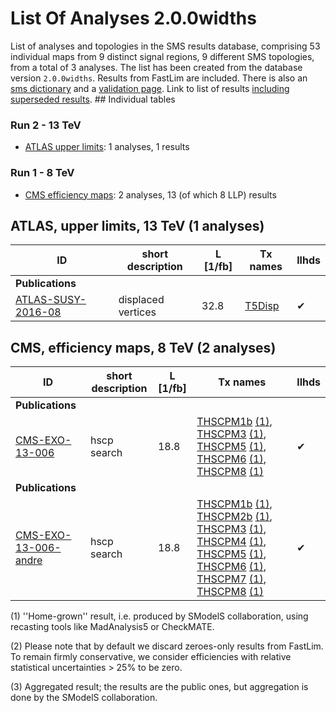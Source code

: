 

# List Of Analyses 2.0.0widths 
List of analyses and topologies in the SMS results database,
comprising 53 individual maps from 9 distinct signal regions, 9 different SMS topologies, from a total of 3 analyses.
The list has been created from the database version `2.0.0widths`.
Results from FastLim are included. There is also an  [sms dictionary](SmsDictionary200widths) and a [validation page](Validation200widths).
Link to list of results [including superseded results](ListOfAnalyses200widthsWithSuperseded).
    ## Individual tables
### Run 2 - 13 TeV
 * [ATLAS upper limits](#ATLASupperlimits13): 1  analyses, 1  results
### Run 1 - 8 TeV
 * [CMS efficiency maps](#CMSefficiencymaps8): 2  analyses, 13 (of which 8 LLP) results

<a name="ATLASupperlimits13"></a>
## ATLAS, upper limits, 13 TeV (1 analyses)

| **ID** | **short description** | **L [1/fb]** | **Tx names** | **llhds** |
|--------|-----------------------|--------------|--------------|-----------|
| **Publications** | | | | |
| [ATLAS-SUSY-2016-08](https://atlas.web.cern.ch/Atlas/GROUPS/PHYSICS/PAPERS/SUSY-2016-08/)<a name="ATLAS-SUSY-2016-08"></a> | displaced vertices | 32.8 | [T5Disp](SmsDictionary200widths#T5Disp) |&#10004; |

<a name="CMSefficiencymaps8"></a>
## CMS, efficiency maps, 8 TeV (2 analyses)

| **ID** | **short description** | **L [1/fb]** | **Tx names** | **llhds** |
|--------|-----------------------|--------------|--------------|-----------|
| **Publications** | | | | |
| [CMS-EXO-13-006](http://cms-results.web.cern.ch/cms-results/public-results/publications/EXO-13-006/index.html)<a name="CMS-EXO-13-006"></a> | hscp search | 18.8 | [THSCPM1b](SmsDictionary200widths#THSCPM1b) [(1)](#A1), [THSCPM3](SmsDictionary200widths#THSCPM3) [(1)](#A1), [THSCPM5](SmsDictionary200widths#THSCPM5) [(1)](#A1), [THSCPM6](SmsDictionary200widths#THSCPM6) [(1)](#A1), [THSCPM8](SmsDictionary200widths#THSCPM8) [(1)](#A1) |&#10004; |
| **Publications** | | | | |
| [CMS-EXO-13-006-andre](http://cms-results.web.cern.ch/cms-results/public-results/publications/EXO-13-006/index.html)<a name="CMS-EXO-13-006-andre"></a> | hscp search | 18.8 | [THSCPM1b](SmsDictionary200widths#THSCPM1b) [(1)](#A1), [THSCPM2b](SmsDictionary200widths#THSCPM2b) [(1)](#A1), [THSCPM3](SmsDictionary200widths#THSCPM3) [(1)](#A1), [THSCPM4](SmsDictionary200widths#THSCPM4) [(1)](#A1), [THSCPM5](SmsDictionary200widths#THSCPM5) [(1)](#A1), [THSCPM6](SmsDictionary200widths#THSCPM6) [(1)](#A1), [THSCPM7](SmsDictionary200widths#THSCPM7) [(1)](#A1), [THSCPM8](SmsDictionary200widths#THSCPM8) [(1)](#A1) |&#10004; |


<a name='A1'>(1)</a> ''Home-grown'' result, i.e. produced by SModelS collaboration, using recasting tools like MadAnalysis5 or CheckMATE.

<a name='A2'>(2)</a> Please note that by default we discard zeroes-only results from FastLim. To remain firmly conservative, we consider efficiencies with relative statistical uncertainties > 25% to be zero.

<a name='A3'>(3)</a> Aggregated result; the results are the public ones, but aggregation is done by the SModelS collaboration.
